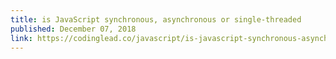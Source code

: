 ```yaml
---
title: is JavaScript synchronous, asynchronous or single-threaded
published: December 07, 2018
link: https://codinglead.co/javascript/is-javascript-synchronous-asynchronous-or-single-threaded
---
```

